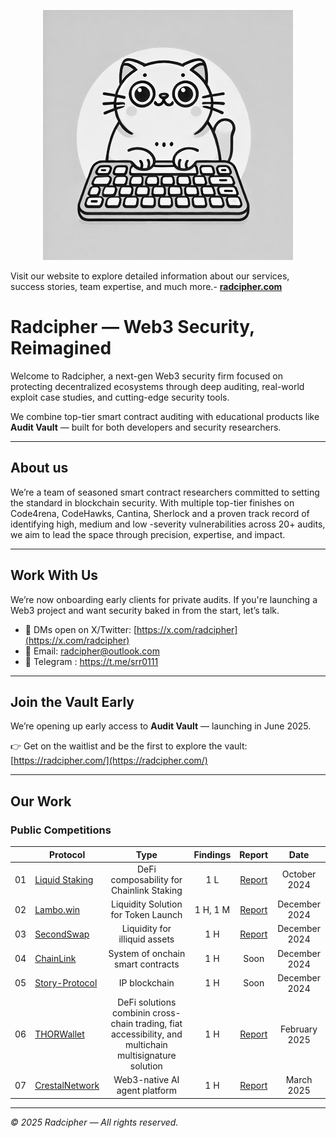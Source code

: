 <p align="center">
    <a href="https://radcipher" target="_blank">
        <img src="img/radcipher_logo.jpg" alt="Radcipher">
    </a>
</p>

Visit our website to explore detailed information about our services, success stories, team expertise, and much more.- [**radcipher.com**](https://radcipher.com/)


# Radcipher — Web3 Security, Reimagined

Welcome to Radcipher, a next-gen Web3 security firm focused on protecting decentralized ecosystems through deep auditing, real-world exploit case studies, and cutting-edge security tools.

We combine top-tier smart contract auditing with educational products like **Audit Vault** — built for both developers and security researchers.

---

## About us
We’re a team of seasoned smart contract researchers committed to setting the standard in blockchain security. With multiple top-tier finishes on Code4rena, CodeHawks, Cantina, Sherlock and a proven track record of identifying high, medium and low -severity vulnerabilities across 20+ audits, we aim to lead the space through precision, expertise, and impact.

---

## Work With Us

We’re now onboarding early clients for private audits. If you're launching a Web3 project and want security baked in from the start, let’s talk.

- 📩 DMs open on X/Twitter: [https://x.com/radcipher](https://x.com/radcipher)
- 📧 Email: radcipher@outlook.com
- 📨 Telegram : https://t.me/srr0111
---

## Join the Vault Early

We’re opening up early access to **Audit Vault** — launching in June 2025.

👉 Get on the waitlist and be the first to explore the vault:  
[https://radcipher.com/](https://radcipher.com/)

--- 
## Our Work
### Public Competitions

|    | **Protocol**                                                                         |                                                  Type                                                   | Findings |                        Report                        |     Date      |
|:--:|--------------------------------------------------------------------------------------|:-------------------------------------------------------------------------------------------------------:|:--------:|:----------------------------------------------------:|:-------------:|
| 01 | [Liquid Staking](https://codehawks.cyfrin.io/contests/cm1el4vjp00019d2nzombxfzp)     |                                DeFi composability for Chainlink Staking                                 |   1 L    | [Report](reports/contests/2024-10-Liquid-Staking.md) | October 2024  |
| 02 | [Lambo.win](https://code4rena.com/audits/2024-12-lambowin)                           |                                   Liquidity Solution for Token Launch                                   | 1 H, 1 M |   [Report](reports/contests/2024-12-Lambo-win.md)    | December 2024 |
| 03 | [SecondSwap](https://code4rena.com/audits/2024-12-secondswap)                        |                                      Liquidity for illiquid assets                                      |   1 H    |   [Report](reports/contests/2024-12-SecondSwap.md)   | December 2024 |
| 04 | [ChainLink](https://code4rena.com/audits/2024-12-chainlink-payment-abstraction)      |                                    System of onchain smart contracts      |   1 H    |                         Soon                         | December 2024 |
| 05 | [Story-Protocol](https://cantina.xyz/competitions/0561defa-eeb2-4a74-8884-5d7a873afa58) |                                    IP blockchain      |   1 H    |                         Soon                         | December 2024 |
| 06 | [THORWallet](https://code4rena.com/audits/2025-02-thorwallet)                        | DeFi solutions combinin cross-chain trading, fiat accessibility, and multichain multisignature solution |   1 H    |   [Report](reports/contests/2025-02-THORWallet.md)   | February 2025 |
| 07 | [CrestalNetwork](https://audits.sherlock.xyz/contests/755)                           |                                      Web3-native AI agent platform                                      |   1 H    | [Report](reports/contests/2025-03-CrestalNetwork.md) |  March 2025   |






---

*© 2025 Radcipher — All rights reserved.*
